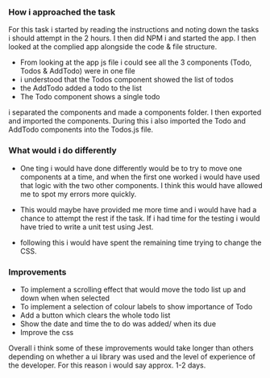 ### How i approached the task

For this task i started by reading the instructions and noting down the tasks i should attempt in the 2 hours. I then did NPM i and started the app. I then looked at the complied app alongside the code & file structure.

- From looking at the app js file i could see all the 3 components (Todo, Todos & AddTodo) were in one file
- i understood that the Todos component showed the list of todos
- the AddTodo added a todo to the list
- The Todo component shows a single todo

i separated the components and made a components folder. I then exported and imported the components. During this i also imported the Todo and AddTodo components into the Todos.js file.

### What would i do differently

- One ting i would have done differently would be to try to move one components at a time, and when the first one worked i would have used that logic with the two other components. I think this would have allowed me to spot my errors more quickly.

- This would maybe have provided me more time and i would have had a chance to attempt the rest if the task. If i had time for the testing i would have tried to write a unit test using Jest.

- following this i would have spent the remaining time trying to change the CSS.

### Improvements

- To implement a scrolling effect that would move the todo list up and down when when selected
- To implement a selection of colour labels to show importance of Todo
- Add a button which clears the whole todo list
- Show the date and time the to do was added/ when its due
- Improve the css

Overall i think some of these improvements would take longer than others depending on whether a ui library was used and the level of experience of the developer. For this reason i would say approx. 1-2 days.
